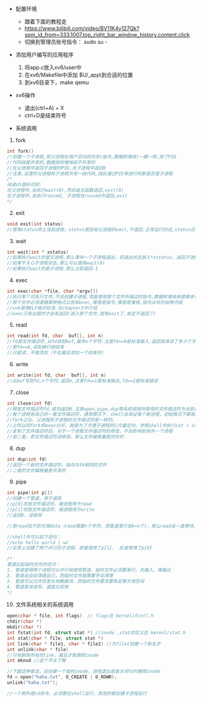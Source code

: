 - 配置环境
    - 跟着下面的教程走
    - https://www.bilibili.com/video/BV11K4y127Qk?spm_id_from=333.1007.top_right_bar_window_history.content.click
    - 切换到管理员账号指令： sudo su -

- 添加用户编写的应用程序
    1. 将app.c放入xv6/user中
    2. 在xv6/Makefile中添加	$U/_app\到合适的位置
    3. 到xv6目录下，make qemu

- xv6操作
    - 退出(ctrl+A) + X
    - ctrl+D是结束符号

- 系统调用
1. fork
```c
int fork()
//创建一个子进程,和父进程在用户空间的内存(指令,数据和堆栈)一摸一样,除了PID
//代码段是共享的,数据段和堆栈段不共享的
//在父进程中返回子进程的PID,在子进程中返回0
//注意,这里的父进程和子进程共用一段代码,因此通过PID来进行判断是否是子进程
/*
阅读sh源码可知:
在父进程中,会执行wait(0),然后由主函数返回,exit(0)
在子进程中,会执行runcmd, 子进程在runcmd中返回,exit
*/
```
2. exit
```c
void exit(int status)
//使用status终止当前进程，status报告给父进程的wait,不返回.正常运行的话,status应该输入0,否则输入1
```
3. wait
```c
int wait(int * xstatus)
//如果执行wait的是父进程,那么等待一个子进程退出，将退出状态放入*xstatus，返回子进程的PID
//如果不关心子进程状态,那么可以使用wait(0)
//如果执行wait的是子进程,那么立即返回-1
```
4. exec
```c
int exec(char *file, char *argv[])
//执行某个可执行文件,不会创建子进程,而是使用那个文件所描述的指令,数据和堆栈来替换本进程中的指令数据和堆栈
//那个文件必须遵循某种格式以告知exec,哪里是指令,哪里是堆栈,指令从何开始等内容
//xv6使用ELF格式标准,在chapter3中介绍
//exec只有出错时才会有返回(进入那个文件,就有exit了,肯定不返回了)
```
5. read
```c
int read(int fd, char  buf[], int n)
//fd是文件描述符,从fd读到buf,最多n个字符.注意fd==0是标准输入.返回具体读了多少个字符.
//若fd==0,读到换行就结束
//只是读，不做添加（不在最后添加一个结束符）
```
6. write
```c
int write(int fd, char  buf[], int n)
//从buf写到fd,n个字符,返回n,注意fd==1是标准输出,fd==2是标准错误
```
7. close
```c
int close(int fd)
//释放文件描述符fd,成功返回0.注意open,pipe,dup等系统调用所使用的文件描述符为当前进程中编号最小的未使用描述符.
//每个进程有自己的一套文件描述符，通常情况下，shell会保证每个新进程，初始情况下都有3个打开的文件描述符（0，1，2）。
//fork之后，父进程和子进程的文件描述符是一样的。
//之所以将fork和exec分开，就是为了方便子进程的I/O重定向，参照shell中执行cat < input.txt的代码
//复制了文件描述符后，对于一个进程文件描述符的修改，不会影响到另外一个进程
//但二者，若文件描述符没修改，那么文件偏移量是同步的
```

8. dup
```c
int dup(int fd)
//返回一个新的文件描述符，指向与fd相同的文件
//二者的文件偏移量是共享的
```

9. pipe
```c
int pipe(int p[])
//创建一个管道，用于通信
//p[0]存放文件描述符，被进程用于read
//p[1]存放文件描述符，被进程用于write
//返回0，没啥用

//若read找不到可用data（read需要n个字符，而管道里只有k<n个)，那么read会一直等待，直到所有p[1]都被close。这也就是read端，需要提前close(p[1])的原因

//shell中可以如下语句：
//echo hello world | wc
//实质上创建了两个并行的子进程，前者使用了p[1]， 后者使用了p[0]

/*
管道比起临时文件的优点：
1. 管道使得两个进程可以并行地使用管道，临时文件必须要串行，先输入，再输出
2. 管道会自动清理自己，而临时文件就需要手动清理
3. 管道可以允许任意长地数据流，而临时文件要求要有足够大地空间
4. 管道是块读写，速度比较快
*/
```

10. 文件系统相关的系统调用

```c
open(char * file, int flags)  // flags在 kernel/fcntl.h
chdir(char *)
mkdir(char *)
int fstat(int fd, struct stat *) //inode ,stat的定义在 kerenl/stat.h
int stat(char * file, struct stat *)
int link(char * file1, char * file2) //为file1创建一个新名字
int unlink(char * file)
//只有删除所有的link，最后才能删除inode
int mknod //这个不太了解

//下面这种做法，会创建一个临时inode，进程退出或者关闭fd时删除inode
fd = open("haha.txt", O_CREATE | O_RDWR);
unlink("haha.txt");

//一个例外是cd命令，必须要在shell运行，其他的都创建子进程运行
```






